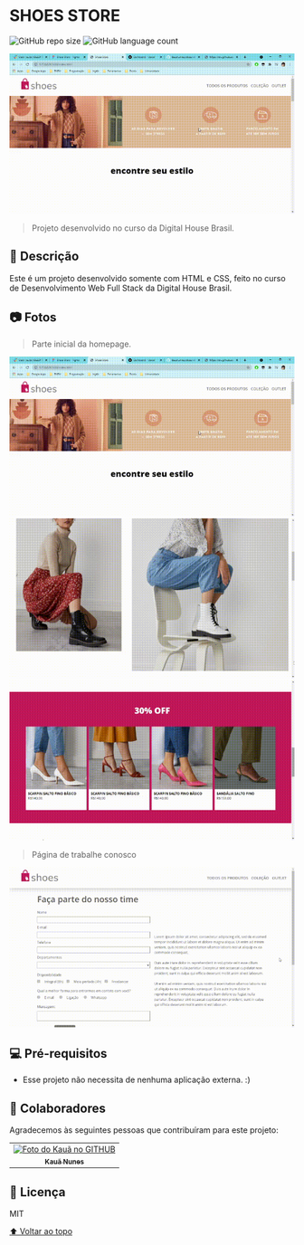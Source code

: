 # SHOES STORE

<!---Esses são exemplos. Veja https://shields.io para outras pessoas ou para personalizar este conjunto de escudos. Você pode querer incluir dependências, status do projeto e informações de licença aqui--->

![GitHub repo size](https://img.shields.io/badge/size-517.2KBs-blue?style=for-the-badge)
![GitHub language count](https://img.shields.io/badge/LANGUAGE__COUNT-2-blue?style=for-the-badge)

<img src="media/photos/homepage-1.gif" alt="Home">

> Projeto desenvolvido no curso da Digital House Brasil.

## 📝 Descrição
Este é um projeto desenvolvido somente com HTML e CSS, feito no curso de Desenvolvimento Web Full Stack da Digital House Brasil.

## 📷 Fotos

> Parte inicial da homepage.
<img src="media/photos/homepage-1.gif" alt="exemplo imagem">
<img src="media/photos/homepage-2.gif" alt="exemplo imagem">
<img src="media/photos/homepage-3.gif" alt="exemplo imagem">

> Página de trabalhe conosco
<img src="media/photos/trabalhe-conosco.gif" alt="exemplo imagem">



## 💻 Pré-requisitos

* Esse projeto não necessita de nenhuma aplicação externa. :) 

## 🤝 Colaboradores

Agradecemos às seguintes pessoas que contribuíram para este projeto:

<table>
  <tr>
    <td align="center">
      <a href="#">
        <img src="https://avatars.githubusercontent.com/u/62390986?v=4" width="100px;" alt="Foto do Kauã no GITHUB"/><br>
        <sub>
          <b>Kauã Nunes</b>
        </sub>
      </a>
    </td>
  </tr>
</table>


## 📝 Licença

MIT

[⬆ Voltar ao topo](#elixr)<br>